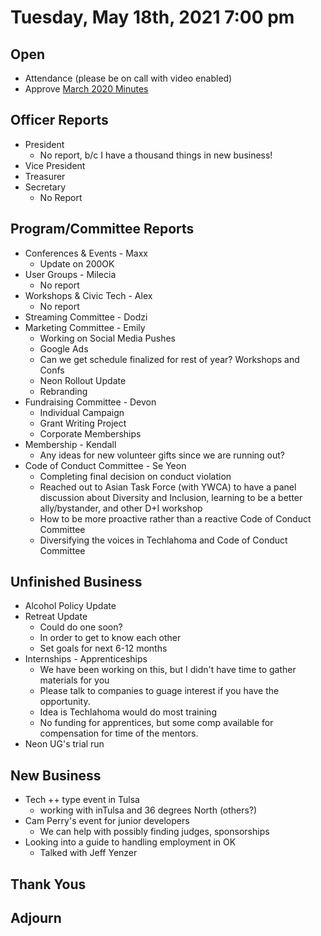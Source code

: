 
# Tuesday, May 18th, 2021 7:00 pm

## Open

- Attendance (please be on call with video enabled)
- Approve [March 2020 Minutes](https://github.com/techlahoma/board_meetings/blob/master/2021/03_March_minutes.md)

## Officer Reports

- President
  - No report, b/c I have a thousand things in new business!
- Vice President
- Treasurer 
- Secretary 
	- No Report

## Program/Committee Reports

- Conferences & Events - Maxx
	- Update on 200OK
- User Groups - Milecia
	- No report 
- Workshops & Civic Tech - Alex
	- No report 
- Streaming Committee - Dodzi 
- Marketing Committee - Emily
	- Working on Social Media Pushes
	- Google Ads
	- Can we get schedule finalized for rest of year? Workshops and Confs
	- Neon Rollout Update
	- Rebranding
- Fundraising Committee - Devon
	- Individual Campaign
	- Grant Writing Project
	- Corporate Memberships 
- Membership - Kendall
	- Any ideas for new volunteer gifts since we are running out?
- Code of Conduct Committee - Se Yeon
	- Completing final decision on conduct violation
	- Reached out to Asian Task Force (with YWCA) to have a panel discussion about Diversity and Inclusion, learning to be a better ally/bystander, and other D+I workshop
	- How to be more proactive rather than a reactive Code of Conduct Committee
	- Diversifying the voices in Techlahoma and Code of Conduct Committee

## Unfinished Business
- Alcohol Policy Update 
- Retreat Update
	- Could do one soon?
	- In order to get to know each other
	- Set goals for next 6-12 months
- Internships - Apprenticeships
	- We have been working on this, but I didn't have time to gather materials for you
	- Please talk to companies to guage interest if you have the opportunity.
	- Idea is Techlahoma would do most training
	- No funding for apprentices, but some comp available for compensation for time of the mentors.
- Neon UG's trial run

## New Business

- Tech ++ type event in Tulsa
	- working with inTulsa and 36 degrees North (others?)
- Cam Perry's event for junior developers
	- We can help with possibly finding judges, sponsorships
- Looking into a guide to handling employment in OK
	- Talked with Jeff Yenzer

## Thank Yous

## Adjourn
